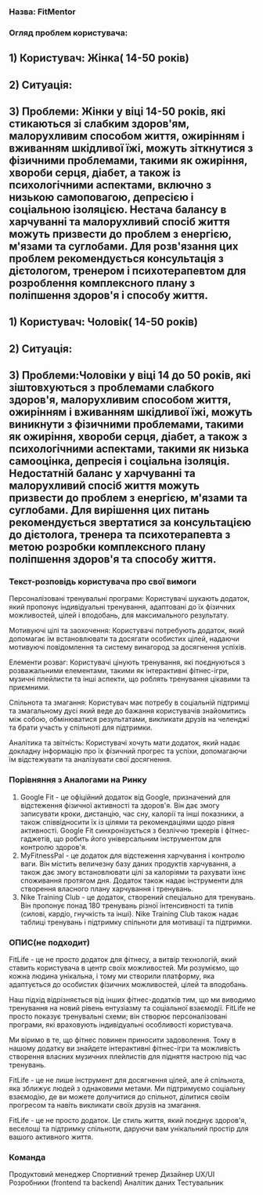### Назва: FitMentor

### Огляд проблем користувача:
## 1) Користувач: Жінка( 14-50 років)
## 2) Ситуація:
## 3) Проблеми: Жінки у віці 14-50 років, які стикаються зі слабким здоров'ям, малорухливим способом життя, ожирінням і вживанням шкідливої їжі, можуть зіткнутися з фізичними проблемами, такими як ожиріння, хвороби серця, діабет, а також із психологічними аспектами, включно з низькою самоповагою, депресією і соціальною ізоляцією. Нестача балансу в харчуванні та малорухливий спосіб життя можуть призвести до проблем з енергією, м'язами та суглобами. Для розв'язання цих проблем рекомендується консультація з дієтологом, тренером і психотерапевтом для розроблення комплексного плану з поліпшення здоров'я і способу життя.

## 1) Користувач: Чоловік( 14-50 років)
## 2) Ситуація:
## 3) Проблеми:Чоловіки у віці 14 до 50 років, які зіштовхуються з проблемами слабкого здоров'я, малорухливим способом життя, ожирінням і вживанням шкідливої їжі, можуть виникнути з фізичними проблемами, такими як ожиріння, хвороби серця, діабет, а також з психологічними аспектами, такими як низька самооцінка, депресія і соціальна ізоляція. Недостатній баланс у харчуванні та малорухливий спосіб життя можуть призвести до проблем з енергією, м'язами та суглобами. Для вирішення цих питань рекомендується звертатися за консультацією до дієтолога, тренера та психотерапевта з метою розробки комплексного плану поліпшення здоров'я та способу життя.



### Текст-розповідь користувача про свої вимоги 

Персоналізовані тренувальні програми: 
Користувачі шукають додаток, який пропонує індивідуальні тренування, адаптовані до їх фізичних можливостей, цілей і вподобань, для максимального результату.

Мотивуючі цілі та заохочення: 
Користувачі потребують додаток, який допомагає їм встановлювати та досягати особистих цілей, надаючи мотивуючі повідомлення та систему винагород за досягнення успіхів.

Елементи розваг: 
Користувачі цінують тренування, які поєднуються з розважальними елементами, такими як інтерактивні фітнес-ігри, музичні плейлисти та інші аспекти, що роблять тренування цікавими та приємними.

Спільнота та змагання: 
Користувач має потребу в соціальній підтримці та змагальному дусі який веде до бажання користувачів знайомитись між собою, обмінюватися результатами, викликати друзів на челенджі та брати участь у спільноті для підтримки.

Аналітика та звітність: 
Користувачі хочуть мати додаток, який надає докладну інформацію про їх фізичний прогрес та успіхи, допомагаючи їм відстежувати та аналізувати свої досягнення.

### Порівняння з Аналогами на Ринку

1) Google Fit - це офіційний додаток від Google, призначений для відстеження фізичної активності та здоров'я. Він дає змогу записувати кроки, дистанцію, час сну, калорії та інші показники, а також співвідносити їх із цілями та рекомендаціями щодо рівня активності. Google Fit синхронізується з безліччю трекерів і фітнес-гаджетів, що робить його універсальним інструментом для контролю здоров'я.
2) MyFitnessPal - це додаток для відстеження харчування і контролю ваги. Він містить величезну базу даних продуктів харчування, а також дає змогу встановлювати цілі за калоріями та рахувати їхнє споживання протягом дня. Додаток також надає інструменти для створення власного плану харчування і тренувань.
3) Nike Training Club - це додаток, створений спеціально для тренувань. Він пропонує понад 180 тренувань різної інтенсивності та типів (силові, кардіо, гнучкість та інші). Nike Training Club також надає таблиці тренувань і підтримку спільноти для мотивації та підтримки.

### ОПИС(не подходит)
FitLife - це не просто додаток для фітнесу, а витвір технологій, який ставить користувача в центр своїх можливостей. Ми розуміємо, що кожна людина унікальна, і тому ми створили платформу, яка адаптується до особистих фізичних можливостей, цілей та вподобань.

Наш підхід відрізняється від інших фітнес-додатків тим, що ми виводимо тренування на новий рівень ентузіазму та соціальної взаємодії. FitLife не просто показує тренувальні схеми; він створює персоналізовані програми, які враховують індивідуальні особливості користувача.

Ми віримо в те, що фітнес повинен приносити задоволення. Тому в нашому додатку ви знайдете інтерактивні фітнес-ігри та можливість створення власних музичних плейлистів для підняття настрою під час тренувань.

FitLife - це не лише інструмент для досягнення цілей, але й спільнота, яка зближує людей з однаковими метами. Ми підтримуємо соціальну взаємодію, де ви можете долучитися до спільнот, ділитися своїм прогресом та навіть викликати своїх друзів на змагання.

FitLife - це не просто додаток. Це стиль життя, який поєднує здоров'я, веселощі та підтримку спільноти, даруючи вам унікальний простір для вашого активного життя.


### Команда
Продуктовий менеджер
Спортивний тренер
Дизайнер UX/UI
Розробники (frontend та backend)
Аналітик даних
Тестувальник
